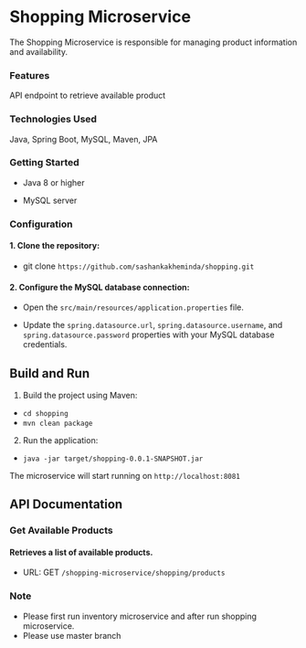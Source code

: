 # Shopping Microservice

The Shopping Microservice is responsible for managing product information and availability.

### Features

API endpoint to retrieve available product

### Technologies Used

Java,
Spring Boot,
MySQL,
Maven,
JPA

### Getting Started

* Java 8 or higher

* MySQL server

### Configuration

#### 1. Clone the repository:

* git clone `https://github.com/sashankakheminda/shopping.git`

#### 2. Configure the MySQL database connection:

* Open the `src/main/resources/application.properties` file.

* Update the `spring.datasource.url`, `spring.datasource.username`, and `spring.datasource.password` properties with your MySQL database credentials.

## Build and Run

1. Build the project using Maven:

* `cd shopping`
* `mvn clean package`

2. Run the application:

* `java -jar target/shopping-0.0.1-SNAPSHOT.jar`

The microservice will start running on `http://localhost:8081`

## API Documentation

### Get Available Products

#### Retrieves a list of available products.

* URL: GET `/shopping-microservice/shopping/products`

### Note

* Please first run inventory microservice and after run shopping microservice.
* Please use master branch